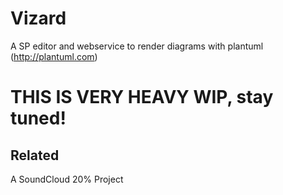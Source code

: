 # Vizard #

A SP editor and webservice to render diagrams with plantuml (http://plantuml.com)

# THIS IS VERY HEAVY WIP, stay tuned!

## Related

A SoundCloud 20% Project

